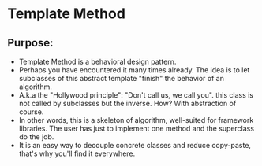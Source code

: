 # Template Method
## Purpose:

- Template Method is a behavioral design pattern.
- Perhaps you have encountered it many times already. The idea is to let
subclasses of this abstract template "finish" the behavior of an algorithm.
- A.k.a the "Hollywood principle":
"Don't call us, we call you". this class is not called by subclasses but the
inverse. How? With abstraction of course.
- In other words, this is a skeleton of algorithm,
well-suited for framework libraries. The user has just to implement one method
and the superclass do the job.
- It is an easy way to decouple concrete classes and reduce copy-paste,
that's why you'll find it everywhere.